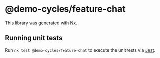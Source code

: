 # @demo-cycles/feature-chat

This library was generated with [Nx](https://nx.dev).

## Running unit tests

Run `nx test @demo-cycles/feature-chat` to execute the unit tests via [Jest](https://jestjs.io).
